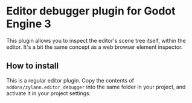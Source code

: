 Editor debugger plugin for Godot Engine 3
=============================================

This plugin allows you to inspect the editor's scene tree itself, within the editor.
It's a bit the same concept as a web browser element inspector.


How to install
-----------------

This is a regular editor plugin.
Copy the contents of `addons/zylann.editor_debugger` into the same folder in your project, and activate it in your project settings.
